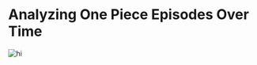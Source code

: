 # Analyzing One Piece Episodes Over Time

![hi]([path_to_image](https://raw.githubusercontent.com/bryantjay/Portfolio/refs/heads/main/One%20Piece%20Plotly%20Analysis/visualizations/Screenshot%202025-03-05%20144427.png))
